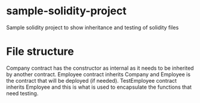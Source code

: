 # sample-solidity-project

Sample solidity project to show inheritance and testing of solidity files

# File structure

Company contract has the constructor as internal as it needs to be inherited by another contract.
Employee contract inherits Company and Employee is the contract that will be deployed (if needed).
TestEmployee contract inherits Employee and this is what is used to encapsulate the functions that need testing.
